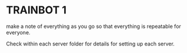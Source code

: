 # TRAINBOT 1

make a note of everything as you go so that everything is repeatable for everyone.

Check within each server folder for details for setting up each server.
